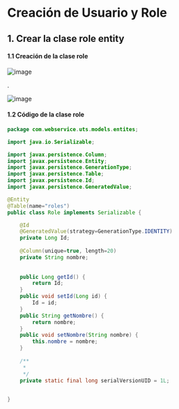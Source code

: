 # Creación de Usuario y Role

## 1. Crear la clase role entity

#### 1.1 Creación de la clase role


![image](https://user-images.githubusercontent.com/31961588/161340093-18d2fe3a-2a3c-4cb3-86a8-a2f829a38576.png)

.

![image](https://user-images.githubusercontent.com/31961588/161340176-7e39204c-26d9-44a5-908d-e7bccb44d8ce.png)



#### 1.2 Código de la clase role

```Java
package com.webservice.uts.models.entites;

import java.io.Serializable;

import javax.persistence.Column;
import javax.persistence.Entity;
import javax.persistence.GenerationType;
import javax.persistence.Table;
import javax.persistence.Id;
import javax.persistence.GeneratedValue;

@Entity
@Table(name="roles")
public class Role implements Serializable {	

	@Id
	@GeneratedValue(strategy=GenerationType.IDENTITY)
	private Long Id;
	
	@Column(unique=true, length=20)
	private String nombre;
	
	
	public Long getId() {
		return Id;
	}
	public void setId(Long id) {
		Id = id;
	}
	public String getNombre() {
		return nombre;
	}
	public void setNombre(String nombre) {
		this.nombre = nombre;
	}
	
	/**
	 * 
	 */
	private static final long serialVersionUID = 1L;
	

}


```
